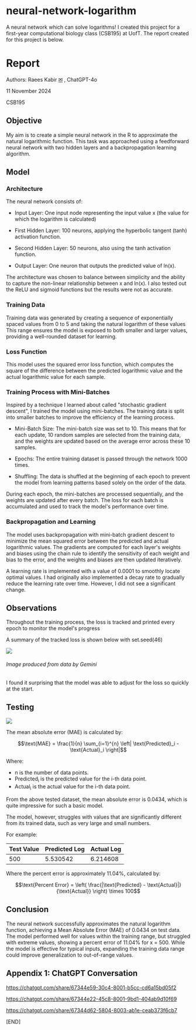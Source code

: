 # neural-network-logarithm
A neural network which can solve logarithms! I created this project for a first-year computational biology class (CSB195) at UofT. The report created for this project is below.

Report
========

Authors: Raees Kabir [✉](mailto:r.kabir@mail.utoronto.ca) , ChatGPT-4o

11 November 2024

CSB195

Objective
---------

My aim is to create a simple neural network in the R to approximate the natural logarithmic function. This task was approached using a feedforward neural network with two hidden layers and a backpropagation learning algorithm.

Model
-----

### Architecture

The neural network consists of:

-   Input Layer: One input node representing the input value x (the value for which the logarithm is calculated)

-   First Hidden Layer: 100 neurons, applying the hyperbolic tangent (tanh) activation function.

-   Second Hidden Layer: 50 neurons, also using the tanh activation function.

-   Output Layer: One neuron that outputs the predicted value of ln(x).

The architecture was chosen to balance between simplicity and the ability to capture the non-linear relationship between x and ln(x). I also tested out the ReLU and sigmoid functions but the results were not as accurate.

### Training Data

Training data was generated by creating a sequence of exponentially spaced values from 0 to 5 and taking the natural logarithm of these values This range ensures the model is exposed to both smaller and larger values, providing a well-rounded dataset for learning.

### Loss Function

This model uses the squared error loss function, which computes the square of the difference between the predicted logarithmic value and the actual logarithmic value for each sample.

### Training Process with Mini-Batches

Inspired by a technique I learned about called "stochastic gradient descent", I trained the model using mini-batches. The training data is split into smaller batches to improve the efficiency of the learning process.

-   Mini-Batch Size: The mini-batch size was set to 10. This means that for each update, 10 random samples are selected from the training data, and the weights are updated based on the average error across these 10 samples.

-   Epochs: The entire training dataset is passed through the network 1000 times.

-   Shuffling: The data is shuffled at the beginning of each epoch to prevent the model from learning patterns based solely on the order of the data.

During each epoch, the mini-batches are processed sequentially, and the weights are updated after every batch. The loss for each batch is accumulated and used to track the model's performance over time.  

### Backpropagation and Learning

The model uses backpropagation with mini-batch gradient descent to minimize the mean squared error between the predicted and actual logarithmic values. The gradients are computed for each layer's weights and biases using the chain rule to identify the sensitivity of each weight and bias to the error, and the weights and biases are then updated iteratively.

A learning rate is implemented with a value of 0.0001 to smoothly locate optimal values. I had originally also implemented a decay rate to gradually reduce the learning rate over time. However, I did not see a significant change.

Observations
------------

Throughout the training process, the loss is tracked and printed every epoch to monitor the model's progress

A summary of the tracked loss is shown below with set.seed(46)

![](https://lh7-rt.googleusercontent.com/docsz/AD_4nXeYXZsqcqoAYc3ikC1XqeC7BNk2VRKpo8vorYefg2bfawStNoDDGQQ9ii2RT-sqfZkw4_OuEWInibVMitxXWSwgXtZB40RBnWWT84G3apbcM7N6Koy0Z863-jLHYkUy-RKNDG4xsQ?key=yXk6lC_ZskG_IyNkx6jkhaIC)

###### Image produced from data by Gemini

I found it surprising that the model was able to adjust for the loss so quickly at the start.

Testing
-------

![](https://lh7-rt.googleusercontent.com/docsz/AD_4nXerLAWTuNsFQIVfd3jm0GfxKlvJzqsyD3lX-kI7tNrLVI3-ySN-Cd7RB-PpkfPh391aIeGmurfO1jj72rNgvEGByNJ5Qj_jQBbkvJW53hgV_jlTY2qFR3XSBkVmMXhmDHHV1bgM?key=yXk6lC_ZskG_IyNkx6jkhaIC)

The mean absolute error (MAE) is calculated by:

$$\text{MAE} = \frac{1}{n} \sum_{i=1}^{n} \left| \text{Predicted}_i - \text{Actual}_i \right|$$

Where:

*   n is the number of data points.
*   Predicted<sub>i</sub> is the predicted value for the i-th data point.
*   Actual<sub>i</sub> is the actual value for the i-th data point.

From the above tested dataset, the mean absolute error is 0.0434, which is quite impressive for such a basic model.

The model, however, struggles with values that are significantly different from its trained data, such as very large and small numbers.

For example:

| Test Value | Predicted Log | Actual Log |
|---|---|---|
| 500 | 5.530542 | 6.214608 |

Where the percent error is approximately 11.04%, calculated by:

$$\text{Percent Error} = \left( \frac{|\text{Predicted} - \text{Actual}|}{\text{Actual}} \right) \times 100$$

Conclusion
----------

The neural network successfully approximates the natural logarithm function, achieving a Mean Absolute Error (MAE) of 0.0434 on test data. The model performed well for values within the training range, but struggled with extreme values, showing a percent error of 11.04% for x = 500. While the model is effective for typical inputs, expanding the training data range could improve generalization to out-of-range values.

Appendix 1: ChatGPT Conversation
--------------------------------

<https://chatgpt.com/share/67344e59-30c4-8001-b5cc-cd6a15bd05f2>

<https://chatgpt.com/share/67344e22-45c8-8001-9bd1-404ab9d10f69>

<https://chatgpt.com/share/67344d62-5804-8003-ab1e-ceab373f6cb7>

[END]
